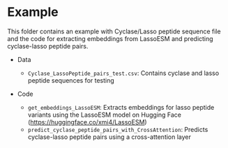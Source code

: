 # Example
This folder contains an example with Cyclase/Lasso peptide sequence file and the code for extracting embeddings from LassoESM and predicting cyclase-lasso peptide pairs.

- Data
  - `Cyclase_LassoPeptide_pairs_test.csv`: Contains cyclase and lasso peptide sequences for testing
    
- Code
  - `get_embeddings_LassoESM`: Extracts embeddings for lasso peptide variants using the LassoESM model on Hugging Face (https://huggingface.co/xmi4/LassoESM)
  - `predict_cyclase_peptide_pairs_with_CrossAttention`: Predicts cyclase-lasso peptide pairs using a cross-attention layer
